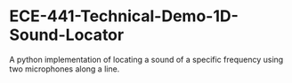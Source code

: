 # ECE-441-Technical-Demo-1D-Sound-Locator
A python implementation of locating a sound of a specific frequency using two microphones along a line.
